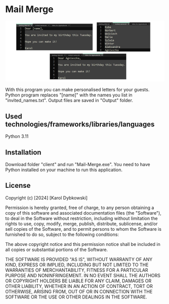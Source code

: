 # Mail Merge 

<img src ='./screenshots/screenshot.png' width='1000'>

With this program you can make personalised letters for  your guests.
Python program replaces "[name]" with the names you list in "invited_names.txt". Output files are saved in "Output" folder.
## Used technologies/frameworks/libraries/languages
Python 3.11
## Installation
Download folder "client" and run "Mail-Merge.exe". You need to have Python installed on your machine to run this application.
## License
Copyright (c) [2024] [Karol Dybkowski]

Permission is hereby granted, free of charge, to any person obtaining a copy of this software and associated documentation files (the "Software"), to deal in the Software without restriction, including without limitation the rights to use, copy, modify, merge, publish, distribute, sublicense, and/or sell copies of the Software, and to permit persons to whom the Software is furnished to do so, subject to the following conditions:

The above copyright notice and this permission notice shall be included in all copies or substantial portions of the Software.

THE SOFTWARE IS PROVIDED "AS IS", WITHOUT WARRANTY OF ANY KIND, EXPRESS OR IMPLIED, INCLUDING BUT NOT LIMITED TO THE WARRANTIES OF MERCHANTABILITY, FITNESS FOR A PARTICULAR PURPOSE AND NONINFRINGEMENT. IN NO EVENT SHALL THE AUTHORS OR COPYRIGHT HOLDERS BE LIABLE FOR ANY CLAIM, DAMAGES OR OTHER LIABILITY, WHETHER IN AN ACTION OF CONTRACT, TORT OR OTHERWISE, ARISING FROM, OUT OF OR IN CONNECTION WITH THE SOFTWARE OR THE USE OR OTHER DEALINGS IN THE SOFTWARE.
